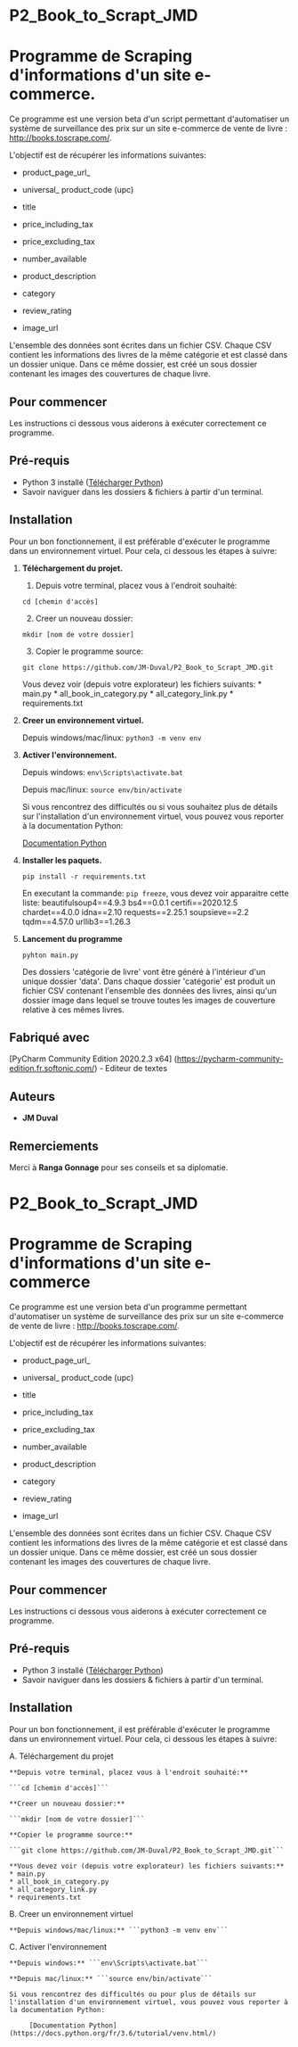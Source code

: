 # P2_Book_to_Scrapt_JMD
# Programme de Scraping d'informations d'un site e-commerce.

Ce programme est une version beta d'un script permettant d'automatiser un système de surveillance des prix sur un site e-commerce de vente de livre : http://books.toscrape.com/. 

L'objectif est de récupérer les informations suivantes:

* product_page_url_

* universal_ product_code (upc)

* title

* price_including_tax

* price_excluding_tax

* number_available

* product_description

* category

* review_rating

* image_url


L'ensemble des données sont écrites dans un fichier CSV. Chaque CSV contient les informations des livres de la même catégorie et est classé dans un dossier unique. Dans ce même dossier, est créé un sous dossier contenant les images des couvertures de chaque livre.

## Pour commencer

Les instructions ci dessous vous aiderons à exécuter correctement ce programme. 

## Pré-requis 

* Python 3 installé ([Télécharger Python](https://www.python.org/downloads/)) 
* Savoir naviguer dans les dossiers & fichiers à partir d'un terminal.

## Installation

Pour un bon fonctionnement, il est préférable d'exécuter le programme dans un environnement virtuel.
Pour cela, ci dessous les étapes à suivre:

1. **Téléchargement du projet.**

    1. Depuis votre terminal, placez vous à l'endroit souhaité:
    
    ```cd [chemin d'accès]```  
    
    2. Creer un nouveau dossier:
    
    ```mkdir [nom de votre dossier]```
    
    3. Copier le programme source:
    
    ```git clone https://github.com/JM-Duval/P2_Book_to_Scrapt_JMD.git```
    
    Vous devez voir (depuis votre explorateur) les fichiers suivants:
        * main.py
        * all_book_in_category.py
        * all_category_link.py
        * requirements.txt
    

2. **Creer un environnement virtuel.**

    Depuis windows/mac/linux: ```python3 -m venv env```
    

3. **Activer l'environnement.**
    
    Depuis windows: ```env\Scripts\activate.bat```
    
    Depuis mac/linux: ```source env/bin/activate```
    
    Si vous rencontrez des difficultés ou si vous souhaitez plus de détails sur l'installation d'un environnement virtuel, vous pouvez vous reporter à la documentation Python:
    
    [Documentation Python](https://docs.python.org/fr/3.6/tutorial/venv.html/)  
    
4. **Installer les paquets.**

    ```pip install -r requirements.txt```

    En executant la commande: ```pip freeze```, vous devez voir apparaitre cette liste: beautifulsoup4==4.9.3 bs4==0.0.1 certifi==2020.12.5 chardet==4.0.0 idna==2.10 requests==2.25.1 soupsieve==2.2 tqdm==4.57.0 urllib3==1.26.3
    
5. **Lancement du programme**

    ```pyhton main.py```

    Des dossiers 'catégorie de livre' vont être généré à l'intérieur d'un unique dossier 'data'. Dans chaque dossier 'catégorie' est produit un fichier CSV contenant l'ensemble des données des livres, ainsi qu'un dossier image dans lequel se trouve toutes les images de couverture relative à ces mêmes livres.


## Fabriqué avec
[PyCharm Community Edition 2020.2.3 x64] (https://pycharm-community-edition.fr.softonic.com/) - Editeur de textes


## Auteurs

* **JM Duval** 


## Remerciements

Merci à **Ranga Gonnage** pour ses conseils et sa diplomatie. 

# P2_Book_to_Scrapt_JMD
# Programme de Scraping d'informations d'un site e-commerce

Ce programme est une version beta d'un programme permettant d'automatiser un système de surveillance des prix sur un site e-commerce de vente de livre : http://books.toscrape.com/. 

L'objectif est de récupérer les informations suivantes:

* product_page_url_

* universal_ product_code (upc)

* title

* price_including_tax

* price_excluding_tax

* number_available

* product_description

* category

* review_rating

* image_url


L'ensemble des données sont écrites dans un fichier CSV. Chaque CSV contient les informations des livres de la même catégorie et est classé dans un dossier unique. Dans ce même dossier, est créé un sous dossier contenant les images des couvertures de chaque livre.

## Pour commencer

Les instructions ci dessous vous aiderons à exécuter correctement ce programme. 

## Pré-requis 

* Python 3 installé ([Télécharger Python](https://www.python.org/downloads/)) 
* Savoir naviguer dans les dossiers & fichiers à partir d'un terminal.

## Installation

Pour un bon fonctionnement, il est préférable d'exécuter le programme dans un environnement virtuel.
Pour cela, ci dessous les étapes à suivre:

A. Téléchargement du projet

    **Depuis votre terminal, placez vous à l'endroit souhaité:** 
    
    ```cd [chemin d'accès]```  
    
    **Creer un nouveau dossier:**
    
    ```mkdir [nom de votre dossier]```
    
    **Copier le programme source:**
    
    ```git clone https://github.com/JM-Duval/P2_Book_to_Scrapt_JMD.git```
    
    **Vous devez voir (depuis votre explorateur) les fichiers suivants:**
    * main.py
    * all_book_in_category.py
    * all_category_link.py
    * requirements.txt
    

B. Creer un environnement virtuel

    **Depuis windows/mac/linux:** ```python3 -m venv env```
    

C. Activer l'environnement
    
    **Depuis windows:** ```env\Scripts\activate.bat```
    
    **Depuis mac/linux:** ```source env/bin/activate```
    
    Si vous rencontrez des difficultés ou pour plus de détails sur l'installation d'un environnement virtuel, vous pouvez vous reporter à la documentation Python:
    
         [Documentation Python](https://docs.python.org/fr/3.6/tutorial/venv.html/)  
    
    
